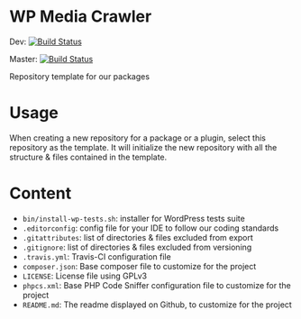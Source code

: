 # WP Media Crawler

Dev: [![Build Status](https://app.travis-ci.com/Hercilio1/wp-media-crawler.svg?branch=dev)](https://app.travis-ci.com/Hercilio1/wp-media-crawler)

Master: [![Build Status](https://app.travis-ci.com/Hercilio1/wp-media-crawler.svg?branch=master)](https://app.travis-ci.com/Hercilio1/wp-media-crawler)

Repository template for our packages

# Usage
When creating a new repository for a package or a plugin, select this repository as the template. It will initialize the new repository with all the structure & files contained in the template.


# Content
* `bin/install-wp-tests.sh`: installer for WordPress tests suite
* `.editorconfig`: config file for your IDE to follow our coding standards
* `.gitattributes`: list of directories & files excluded from export
* `.gitignore`: list of directories & files excluded from versioning
* `.travis.yml`: Travis-CI configuration file
* `composer.json`: Base composer file to customize for the project
* `LICENSE`: License file using GPLv3
* `phpcs.xml`: Base PHP Code Sniffer configuration file to customize for the project
* `README.md`: The readme displayed on Github, to customize for the project
